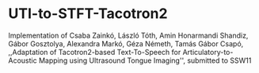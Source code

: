 # UTI-to-STFT-Tacotron2
Implementation of Csaba Zainkó, László Tóth, Amin Honarmandi Shandiz, Gábor Gosztolya, Alexandra Markó, Géza Németh, Tamás Gábor Csapó, ,,Adaptation of Tacotron2-based Text-To-Speech for Articulatory-to-Acoustic Mapping using Ultrasound Tongue Imaging'', submitted to SSW11

